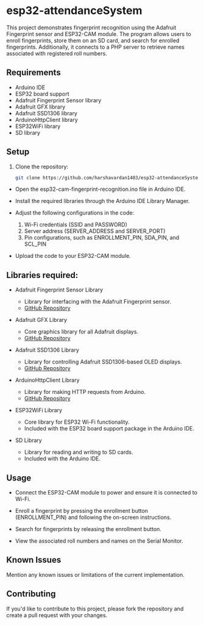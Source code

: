 # esp32-attendanceSystem

This project demonstrates fingerprint recognition using the Adafruit Fingerprint sensor and ESP32-CAM module. The program allows users to enroll fingerprints, store them on an SD card, and search for enrolled fingerprints. Additionally, it connects to a PHP server to retrieve names associated with registered roll numbers.

## Requirements

- Arduino IDE
- ESP32 board support
- Adafruit Fingerprint Sensor library
- Adafruit GFX library
- Adafruit SSD1306 library
- ArduinoHttpClient library
- ESP32WiFi library
- SD library

## Setup

1. Clone the repository:

   ```bash
   git clone https://github.com/harshavardan1403/esp32-attendanceSystem.git

- Open the esp32-cam-fingerprint-recognition.ino file in Arduino IDE.

- Install the required libraries through the Arduino IDE Library Manager.

- Adjust the following configurations in the code:

  1. Wi-Fi credentials (SSID and PASSWORD)
  2. Server address (SERVER_ADDRESS and SERVER_PORT)
  3. Pin configurations, such as ENROLLMENT_PIN, SDA_PIN, and SCL_PIN
- Upload the code to your ESP32-CAM module.

## Libraries required:
- Adafruit Fingerprint Sensor Library
  - Library for interfacing with the Adafruit Fingerprint sensor.
  - [GitHub Repository](https://github.com/adafruit/Adafruit-Fingerprint-Sensor-Library)

- Adafruit GFX Library
  - Core graphics library for all Adafruit displays.
  - [GitHub Repository](https://github.com/adafruit/Adafruit-GFX-Library)

- Adafruit SSD1306 Library
  - Library for controlling Adafruit SSD1306-based OLED displays.
  - [GitHub Repository](https://github.com/adafruit/Adafruit_SSD1306)

- ArduinoHttpClient Library
  - Library for making HTTP requests from Arduino.
  - [GitHub Repository](https://github.com/arduino-libraries/ArduinoHttpClient)

- ESP32WiFi Library
  - Core library for ESP32 Wi-Fi functionality.
  - Included with the ESP32 board support package in the Arduino IDE.

- SD Library
  - Library for reading and writing to SD cards.
  - Included with the Arduino IDE.

## Usage
- Connect the ESP32-CAM module to power and ensure it is connected to Wi-Fi.

- Enroll a fingerprint by pressing the enrollment button (ENROLLMENT_PIN) and following the on-screen instructions.

- Search for fingerprints by releasing the enrollment button.

- View the associated roll numbers and names on the Serial Monitor.

## Known Issues
Mention any known issues or limitations of the current implementation.

## Contributing
If you'd like to contribute to this project, please fork the repository and create a pull request with your changes.
